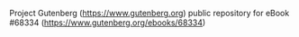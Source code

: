 Project Gutenberg (https://www.gutenberg.org) public repository for eBook #68334 (https://www.gutenberg.org/ebooks/68334)

